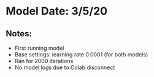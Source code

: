 # Model Date: 3/5/20

## Notes:
- First running model
- Base settings: learning rate 0.0001 (for both models)
- Ran for 2000 iterations
- No model logs due to Colab disconnect